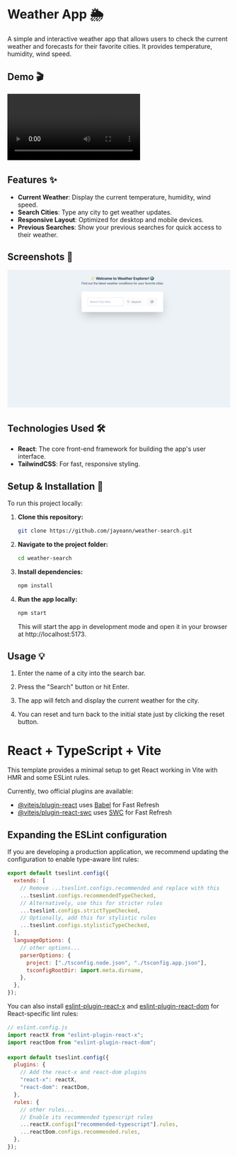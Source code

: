 # Weather App 🌦️

A simple and interactive weather app that allows users to check the current weather and forecasts for their favorite cities. It provides temperature, humidity, wind speed.

## Demo 🎬

![Watch the video](./src/assets/weather-demo.mov)

## Features ✨

- **Current Weather**: Display the current temperature, humidity, wind speed.
- **Search Cities**: Type any city to get weather updates.
- **Responsive Layout**: Optimized for desktop and mobile devices.
- **Previous Searches**: Show your previous searches for quick access to their weather.

## Screenshots 📸

![Screenshot of the app](./src/assets/weather-screenshot.png)

## Technologies Used 🛠️

- **React**: The core front-end framework for building the app's user interface.
- **TailwindCSS**: For fast, responsive styling.

## Setup & Installation 🚀

To run this project locally:

1. **Clone this repository:**

   ```bash
   git clone https://github.com/jayeann/weather-search.git
   ```

2. **Navigate to the project folder:**

   ```bash
   cd weather-search
   ```

3. **Install dependencies:**

   ```bash
   npm install
   ```

4. **Run the app locally:**

   ```bash
   npm start
   ```

   This will start the app in development mode and open it in your browser at http://localhost:5173.

## Usage 💡

1. Enter the name of a city into the search bar.

2. Press the "Search" button or hit Enter.

3. The app will fetch and display the current weather for the city.

4. You can reset and turn back to the initial state just by clicking the reset button.

# React + TypeScript + Vite

This template provides a minimal setup to get React working in Vite with HMR and some ESLint rules.

Currently, two official plugins are available:

- [@vitejs/plugin-react](https://github.com/vitejs/vite-plugin-react/blob/main/packages/plugin-react/README.md) uses [Babel](https://babeljs.io/) for Fast Refresh
- [@vitejs/plugin-react-swc](https://github.com/vitejs/vite-plugin-react-swc) uses [SWC](https://swc.rs/) for Fast Refresh

## Expanding the ESLint configuration

If you are developing a production application, we recommend updating the configuration to enable type-aware lint rules:

```js
export default tseslint.config({
  extends: [
    // Remove ...tseslint.configs.recommended and replace with this
    ...tseslint.configs.recommendedTypeChecked,
    // Alternatively, use this for stricter rules
    ...tseslint.configs.strictTypeChecked,
    // Optionally, add this for stylistic rules
    ...tseslint.configs.stylisticTypeChecked,
  ],
  languageOptions: {
    // other options...
    parserOptions: {
      project: ["./tsconfig.node.json", "./tsconfig.app.json"],
      tsconfigRootDir: import.meta.dirname,
    },
  },
});
```

You can also install [eslint-plugin-react-x](https://github.com/Rel1cx/eslint-react/tree/main/packages/plugins/eslint-plugin-react-x) and [eslint-plugin-react-dom](https://github.com/Rel1cx/eslint-react/tree/main/packages/plugins/eslint-plugin-react-dom) for React-specific lint rules:

```js
// eslint.config.js
import reactX from "eslint-plugin-react-x";
import reactDom from "eslint-plugin-react-dom";

export default tseslint.config({
  plugins: {
    // Add the react-x and react-dom plugins
    "react-x": reactX,
    "react-dom": reactDom,
  },
  rules: {
    // other rules...
    // Enable its recommended typescript rules
    ...reactX.configs["recommended-typescript"].rules,
    ...reactDom.configs.recommended.rules,
  },
});
```
